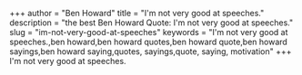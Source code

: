 +++
author = "Ben Howard"
title = "I'm not very good at speeches."
description = "the best Ben Howard Quote: I'm not very good at speeches."
slug = "im-not-very-good-at-speeches"
keywords = "I'm not very good at speeches.,ben howard,ben howard quotes,ben howard quote,ben howard sayings,ben howard saying,quotes, sayings,quote, saying, motivation"
+++
I'm not very good at speeches.
